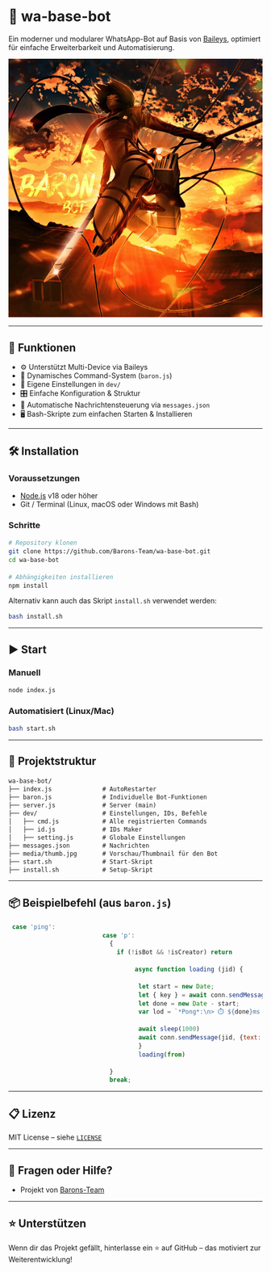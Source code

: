# 💬 wa-base-bot

Ein moderner und modularer WhatsApp-Bot auf Basis von [Baileys](https://github.com/Barons-Team/baron-baileys-v2), optimiert für einfache Erweiterbarkeit und Automatisierung.

![Bot-Logo](./media/thumb.jpg)

---

## 🚀 Funktionen

- ⚙️ Unterstützt Multi-Device via Baileys
- 🧩 Dynamisches Command-System (`baron.js`)
- 💾 Eigene Einstellungen in `dev/`
- 🎛️ Einfache Konfiguration & Struktur
- 📜 Automatische Nachrichtensteuerung via `messages.json`
- 🖥️ Bash-Skripte zum einfachen Starten & Installieren

---

## 🛠️ Installation

### Voraussetzungen

- [Node.js](https://nodejs.org/) v18 oder höher
- Git / Terminal (Linux, macOS oder Windows mit Bash)

### Schritte

```bash
# Repository klonen
git clone https://github.com/Barons-Team/wa-base-bot.git
cd wa-base-bot

# Abhängigkeiten installieren
npm install
```

Alternativ kann auch das Skript `install.sh` verwendet werden:

```bash
bash install.sh
```

---

## ▶️ Start

### Manuell

```bash
node index.js
```

### Automatisiert (Linux/Mac)

```bash
bash start.sh
```

---

## 📁 Projektstruktur

```text
wa-base-bot/
├── index.js              # AutoRestarter
├── baron.js              # Individuelle Bot-Funktionen
├── server.js             # Server (main)
├── dev/                  # Einstellungen, IDs, Befehle
│   ├── cmd.js            # Alle registrierten Commands
│   ├── id.js             # IDs Maker
│   ├── setting.js        # Globale Einstellungen
├── messages.json         # Nachrichten
├── media/thumb.jpg       # Vorschau/Thumbnail für den Bot
├── start.sh              # Start-Skript
├── install.sh            # Setup-Skript
```

---

## 📦 Beispielbefehl (aus `baron.js`)

```js
 case 'ping':
                          case 'p':
                            {
                              if (!isBot && !isCreator) return
                
                                   async function loading (jid) {
                             
                                    let start = new Date;
                                    let { key } = await conn.sendMessage(jid, {text: 'warte..'})
                                    let done = new Date - start;
                                    var lod = `*Pong*:\n> ⏱️ ${done}ms (${Math.round(done / 100) / 10}s)`
                                    
                                    await sleep(1000)
                                    await conn.sendMessage(jid, {text: lod, edit: key });
                                    }
                                    loading(from)
                                   
                            }       
                            break;

```

---

## 📋 Lizenz

MIT License – siehe [`LICENSE`](./LICENSE)

---

## 🙋 Fragen oder Hilfe?

- Projekt von [Barons-Team](https://github.com/Barons-Team)

---

## ⭐ Unterstützen

Wenn dir das Projekt gefällt, hinterlasse ein ⭐ auf GitHub – das motiviert zur Weiterentwicklung!